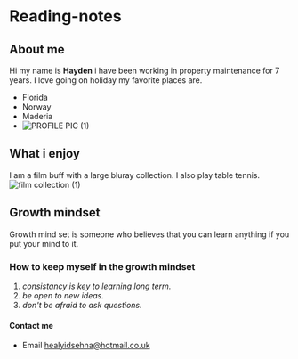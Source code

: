# Reading-notes
## About me 
Hi my name is **Hayden** i have been working in property maintenance for 7 years.
I love going on holiday my favorite places are.
+ Florida 
+ Norway
+ Maderia
+ ![PROFILE PIC (1)](https://user-images.githubusercontent.com/122727431/212672266-863e5b32-c319-425c-ab9b-5ccfd5588dc6.jpg)

## What i enjoy
I am a film buff with a large bluray collection. I also play table tennis.  
![film collection (1)](https://user-images.githubusercontent.com/122727431/212671425-7d32fe2d-72b9-4433-8e36-82cf59db2a04.jpg)
## Growth mindset
Growth mind set is someone who believes that you can learn anything if you put your mind to it. 
### How to keep myself in the growth mindset
1. *consistancy is key to learning long term.*
2. *be open to new ideas.*
3. *don't be afraid to ask questions.*

#### Contact me
+ Email healyidsehna@hotmail.co.uk


